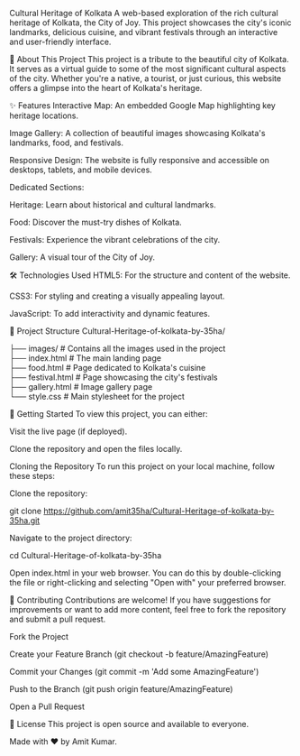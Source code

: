 Cultural Heritage of Kolkata
A web-based exploration of the rich cultural heritage of Kolkata, the City of Joy. This project showcases the city's iconic landmarks, delicious cuisine, and vibrant festivals through an interactive and user-friendly interface.

🚀 About This Project
This project is a tribute to the beautiful city of Kolkata. It serves as a virtual guide to some of the most significant cultural aspects of the city. Whether you're a native, a tourist, or just curious, this website offers a glimpse into the heart of Kolkata's heritage.

✨ Features
Interactive Map: An embedded Google Map highlighting key heritage locations.

Image Gallery: A collection of beautiful images showcasing Kolkata's landmarks, food, and festivals.

Responsive Design: The website is fully responsive and accessible on desktops, tablets, and mobile devices.

Dedicated Sections:

Heritage: Learn about historical and cultural landmarks.

Food: Discover the must-try dishes of Kolkata.

Festivals: Experience the vibrant celebrations of the city.

Gallery: A visual tour of the City of Joy.

🛠️ Technologies Used
HTML5: For the structure and content of the website.

CSS3: For styling and creating a visually appealing layout.

JavaScript: To add interactivity and dynamic features.

📂 Project Structure
Cultural-Heritage-of-kolkata-by-35ha/

├── images/             # Contains all the images used in the project <br>
├── index.html          # The main landing page <br>
├── food.html           # Page dedicated to Kolkata's cuisine <br>
├── festival.html       # Page showcasing the city's festivals <br>
├── gallery.html        # Image gallery page <br>
└── style.css           # Main stylesheet for the project

🚀 Getting Started
To view this project, you can either:

Visit the live page (if deployed).

Clone the repository and open the files locally.

Cloning the Repository
To run this project on your local machine, follow these steps:

Clone the repository:

git clone https://github.com/amit35ha/Cultural-Heritage-of-kolkata-by-35ha.git

Navigate to the project directory:

cd Cultural-Heritage-of-kolkata-by-35ha

Open index.html in your web browser.
You can do this by double-clicking the file or right-clicking and selecting "Open with" your preferred browser.

🤝 Contributing
Contributions are welcome! If you have suggestions for improvements or want to add more content, feel free to fork the repository and submit a pull request.

Fork the Project

Create your Feature Branch (git checkout -b feature/AmazingFeature)

Commit your Changes (git commit -m 'Add some AmazingFeature')

Push to the Branch (git push origin feature/AmazingFeature)

Open a Pull Request

📄 License
This project is open source and available to everyone.

Made with ❤️ by Amit Kumar.
